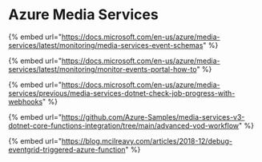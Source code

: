 # Azure Media Services

{% embed url="https://docs.microsoft.com/en-us/azure/media-services/latest/monitoring/media-services-event-schemas" %}

{% embed url="https://docs.microsoft.com/en-us/azure/media-services/latest/monitoring/monitor-events-portal-how-to" %}

{% embed url="https://docs.microsoft.com/en-us/azure/media-services/previous/media-services-dotnet-check-job-progress-with-webhooks" %}

{% embed url="https://github.com/Azure-Samples/media-services-v3-dotnet-core-functions-integration/tree/main/advanced-vod-workflow" %}

{% embed url="https://blog.mcilreavy.com/articles/2018-12/debug-eventgrid-triggered-azure-function" %}



